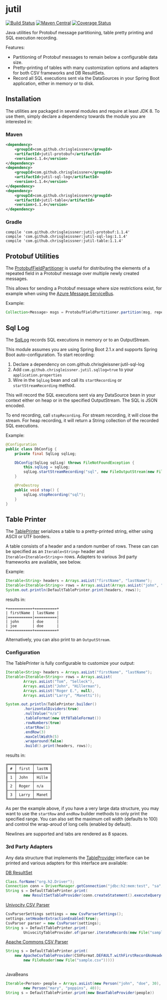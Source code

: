 # jutil

[![Build Status](https://travis-ci.org/chrisgleissner/jutil.svg?branch=master)](https://travis-ci.org/chrisgleissner/jutil)
[![Maven Central](https://img.shields.io/maven-metadata/v/http/central.maven.org/maven2/com/github/chrisgleissner/jutil-protobuf/maven-metadata.xml.svg)](https://search.maven.org/artifact/com.github.chrisgleissner/jutil)
[![Coverage Status](https://coveralls.io/repos/github/chrisgleissner/jutil/badge.svg?branch=master)](https://coveralls.io/github/chrisgleissner/jutil?branch=master)

Java utilities for Protobuf message partitioning, table pretty printing and SQL execution recording.

Features:
* Partitioning of Protobuf messages to remain below a configurable data size.
* Pretty-printing of tables with many customization options and adapters for both CSV frameworks and DB ResultSets.
* Record all SQL executions sent via the DataSources in your Spring Boot application, either in memory or to disk.


## Installation

The utilities are packaged in several modules and require at least JDK 8. 
To use them, simply declare a dependency towards the module you are interested in:

### Maven

```xml
<dependency>
    <groupId>com.github.chrisgleissner</groupId>
    <artifactId>jutil-protobuf</artifactId>
    <version>1.1.4</version>
</dependency>
<dependency>
    <groupId>com.github.chrisgleissner</groupId>
    <artifactId>jutil-sql-log</artifactId>
    <version>1.1.4</version>
</dependency>
<dependency>
    <groupId>com.github.chrisgleissner</groupId>
    <artifactId>jutil-table</artifactId>
    <version>1.1.4</version>
</dependency>
```

### Gradle

```
compile 'com.github.chrisgleissner:jutil-protobuf:1.1.4'
compile 'com.github.chrisgleissner:jutil-sql-log:1.1.4'
compile 'com.github.chrisgleissner:jutil-table:1.1.4'
```

## Protobuf Utilities

The [ProtobufFieldPartitioner](https://github.com/chrisgleissner/jutil/blob/master/protobuf/src/main/java/com/github/chrisgleissner/jutil/protobuf/ProtobufFieldPartitioner.java) 
is useful for distributing the elements of a repeated field in a Protobuf message over multiple newly created messages. 

This allows for sending a Protobuf message where size restrictions exist, for example when using the
<a href="https://docs.microsoft.com/en-us/azure/service-bus-messaging/service-bus-quotas">Azure Message ServiceBus</a>.

Example:
```java
Collection<Message> msgs = ProtobufFieldPartitioner.partition(msg, repeatedFieldToBePartitioned, 100);
```

## Sql Log

The [SqlLog](https://github.com/chrisgleissner/jutil/blob/master/table/src/main/java/com/github/chrisgleissner/jutil/sqllog/SqlLog.java) 
records SQL executions in memory or to an OutputStream.

This module assumes you are using Spring Boot 2.1.x and supports Spring Boot auto-configuration. To start recording:
1. Declare a dependency on com.github.chrisgleissner:jutil-sql-log
1. Add `com.github.chrisgleissner.jutil.sqllog=true` to your `application.properties`
1. Wire in the `SqlLog` bean and call its `startRecording` or `startStreamRecording` method. 

This will record the SQL executions sent via any DataSource bean in your context either on heap or in the specified
OutputStream. The SQL is JSON encoded.

To end recording, call `stopRecording`. For stream recording, it will close the
stream. For heap recording, it will return a String collection of the recorded SQL executions.

Example:
```java
@Configuration
public class DbConfig {
    private final SqlLog sqlLog;

    DbConfig(SqlLog sqlLog) throws FileNotFoundException {
        this.sqlLog = sqlLog;
        sqlLog.startStreamRecording("sql", new FileOutputStream(new File("sql.json")));
    }

    @PreDestroy
    public void stop() {
        sqlLog.stopRecording("sql");
    }
}
```

## Table Printer

The [TablePrinter](https://github.com/chrisgleissner/jutil/blob/master/table/src/main/java/com/github/chrisgleissner/jutil/table/TablePrinter.java) 
serializes a table to a pretty-printed string, either using ASCII or UTF borders.

A table consists of a header and a random number of rows. These can can be specified as an `Iterable<String>` header 
and `Iterable<Iterable<String>>` rows. Adapters to various 3rd party frameworks are available, see below. 

Example:
```java
Iterable<String> headers = Arrays.asList("firstName", "lastName");
Iterable<Iterable<String>> rows = Arrays.asList(Arrays.asList("john", "doe"), Arrays.asList("joe", "doe"));
System.out.println(DefaultTablePrinter.print(headers, rows));
```
results in:
```
+===========+==========+
| firstName | lastName |
|===========|==========|
| john      | doe      |
| joe       | doe      |
+===========+==========+
```

Alternatively, you can also print to an `OutputStream`.

### Configuration

The TablePrinter is fully configurable to customize your output:

```java
Iterable<String> headers = Arrays.asList("firstName", "lastName");
Iterable<Iterable<String>> rows = Arrays.asList(
        Arrays.asList("Tom", "Selleck"), 
        Arrays.asList("John", "Hillerman"),
        Arrays.asList("Roger E.", null), 
        Arrays.asList("Larry", "Manetti"));

System.out.println(TablePrinter.builder()
        .horizontalDividers(true)
        .nullValue("n/a")
        .tableFormat(new Utf8TableFormat())
        .rowNumbers(true)
        .startRow(1)
        .endRow(3)
        .maxCellWidth(5)
        .wraparound(false)
        .build().print(headers, rows));
```
results in:
```
╔═══╤═══════╤═══════╗
║ # │ first │ lastN ║
╠═══╪═══════╪═══════╣
║ 1 │ John  │ Hille ║
╟───┼───────┼───────╢
║ 2 │ Roger │ n/a   ║
╟───┼───────┼───────╢
║ 3 │ Larry │ Manet ║
╚═══╧═══════╧═══════╝
```

As per the example above, if you have a very large data structure, you may want to use the `startRow` and `endRow` builder methods 
to only print the specified range. You can also set the maximum cell width (defaults to 100) and control the wrap-aroud of long cells (enabled by default).

Newlines are supported and tabs are rendered as 8 spaces.

### 3rd Party Adapters

Any data structure that implements the [TableProvider](https://github.com/chrisgleissner/jutil/blob/master/table/src/main/java/com/github/chrisgleissner/jutil/table/provider/TableProvider.java) interface
can be printed and various adapters for this interface are available:

<a href="https://docs.oracle.com/javase/8/docs/api/java/sql/ResultSet.html">DB ResultSet</a>
```java
Class.forName("org.h2.Driver");
Connection conn = DriverManager.getConnection("jdbc:h2:mem:test", "sa", "");
String s = DefaultTablePrinter.print(
        new ResultSetTableProvider(conn.createStatement().executeQuery("select * from foo"))));
```

<a href="https://www.univocity.com/pages/about-parsers">Univocity CSV Parser</a> 
```java
CsvParserSettings settings = new CsvParserSettings();
settings.setHeaderExtractionEnabled(true);
CsvParser parser = new CsvParser(settings);
String s = DefaultTablePrinter.print(
        UnivocityTableProvider.of(parser.iterateRecords(new File("sample.csv"))));
```

<a href="https://commons.apache.org/proper/commons-csv/">Apache Commons CSV Parser</a>
```java
String s = DefaultTablePrinter.print(
    new ApacheCsvTableProvider(CSVFormat.DEFAULT.withFirstRecordAsHeader().parse(
        new FileReader(new File("sample.csv")))))
                
```

JavaBeans
```java
Iterable<Person> people = Arrays.asList(new Person("john", "doe", 30),
        new Person("mary", "poppins", 40));
String s = DefaultTablePrinter.print(new BeanTableProvider(people))
                
```
